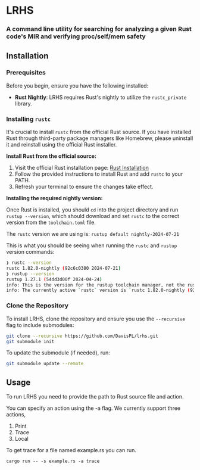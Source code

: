 # LRHS
### A command line utility for searching for analyzing a given Rust code's MIR and verifying proc/self/mem safety

## Installation

### Prerequisites
Before you begin, ensure you have the following installed:

- **Rust Nightly**: LRHS requires Rust's nightly to utilize the `rustc_private` library.

### Installing `rustc`

It's crucial to install `rustc` from the official Rust source. If you have installed Rust through third-party package managers like Homebrew, please uninstall it and reinstall using the official Rust installer. 

**Install Rust from the official source:**

1. Visit the official Rust installation page: [Rust Installation](https://www.rust-lang.org/tools/install)
2. Follow the provided instructions to install Rust and add `rustc` to your PATH.
3. Refresh your terminal to ensure the changes take effect. 

**Installing the required nightly version:**

Once Rust is installed, you should `cd` into the project directory and run `rustup --version`, which should download and set `rustc` to the correct version from the `toolchain.toml` file.

The `rustc` version we are using is: `rustup default nightly-2024-07-21`

This is what you should be seeing when running the `rustc` and `rustup` version commands:

```bash
❯ rustc --version
rustc 1.82.0-nightly (92c6c0380 2024-07-21)
❯ rustup --version
rustup 1.27.1 (54dd3d00f 2024-04-24)
info: This is the version for the rustup toolchain manager, not the rustc compiler.
info: The currently active `rustc` version is `rustc 1.82.0-nightly (92c6c0380 2024-07-21)`
```

### Clone the Repository

To install LRHS, clone the repository and ensure you use the `--recursive` flag to include submodules:

```bash
git clone --recursive https://github.com/DavisPL/lrhs.git
git submodule init
```

To update the submodule (if needed), run:
```bash
git submodule update --remote
```

## Usage

To run LRHS you need to provide the path to Rust source file and action. 

You can specify an action using the -a flag. We currently support three actions, 
1) Print
2) Trace
3) Local

To get trace for a file named example.rs you can run. 

`cargo run -- -s example.rs -a trace`

